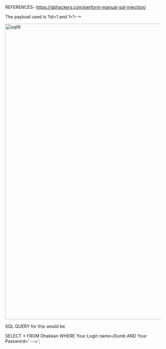 REFERENCES- https://gbhackers.com/perform-manual-sql-injection/



The payload used is ?id=1 and 1=1--+ 


<img width="954" alt="sqli9" src="https://user-images.githubusercontent.com/76178081/104888773-38075000-5993-11eb-8340-73fd66e319cd.PNG">

SQL QUERY for this would be

SELECT * FROM Dhakkan WHERE Your Login name=Dumb AND Your Password=' --+';
